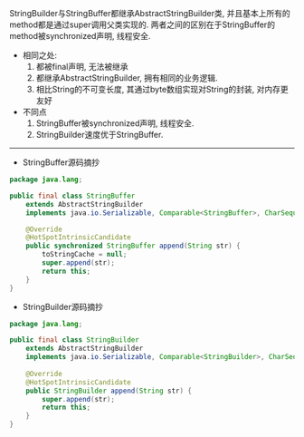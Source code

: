StringBuilder与StringBuffer都继承AbstractStringBuilder类, 并且基本上所有的method都是通过super调用父类实现的.
两者之间的区别在于StringBuffer的method被synchronized声明, 线程安全.
- 相同之处:
    1. 都被final声明, 无法被继承
	2. 都继承AbstractStringBuilder, 拥有相同的业务逻辑.
	3. 相比String的不可变长度, 其通过byte数组实现对String的封装, 对内存更友好
- 不同点
	1. StringBuffer被synchronized声明, 线程安全.
	2. StringBuilder速度优于StringBuffer.
----
- StringBuffer源码摘抄
```java
package java.lang;

public final class StringBuffer
    extends AbstractStringBuilder
    implements java.io.Serializable, Comparable<StringBuffer>, CharSequence {

	@Override
    @HotSpotIntrinsicCandidate
    public synchronized StringBuffer append(String str) {
        toStringCache = null;
        super.append(str);
        return this;
    }
}
```
- StringBuilder源码摘抄
```java
package java.lang;

public final class StringBuilder
    extends AbstractStringBuilder
    implements java.io.Serializable, Comparable<StringBuilder>, CharSequence {
	
	@Override
    @HotSpotIntrinsicCandidate
    public StringBuilder append(String str) {
        super.append(str);
        return this;
    }
}

```